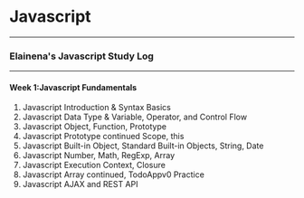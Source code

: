 # Javascript
  
---  

<h3>Elainena's Javascript Study Log</h3>

---

<h4>Week 1:Javascript Fundamentals</h4>

1. Javascript Introduction & Syntax Basics
2. Javascript Data Type & Variable, Operator, and Control Flow  
3. Javascript Object, Function, Prototype  
4. Javascript Prototype continued Scope, this
5. Javascript Built-in Object, Standard Built-in Objects, String, Date  
6. Javascript Number, Math, RegExp, Array  
7. Javascript Execution Context, Closure       
8. Javascript Array continued, TodoAppv0 Practice  
9. Javascript AJAX and REST API  

